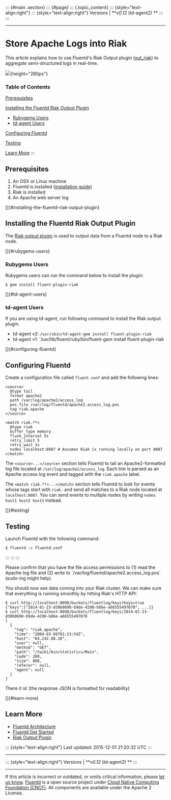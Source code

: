 ::: {#main .section}
::: {#page}
::: {.topic_content}
::: {style="text-align:right"}
::: {style="text-align:right"}
Versions \| ***v0.12* (td-agent2) **
:::
:::

------------------------------------------------------------------------

Store Apache Logs into Riak
===========================

This article explains how to use Fluentd's Riak Output plugin
([out\_riak](https://github.com/kuenishi/fluent-plugin-riak)) to
aggregate semi-structured logs in real-time.

![](http://docs.fluentd.org/images/fluentd-riak.png){height="280px"}


### Table of Contents

[Prerequisites](#prerequisites)

[Installing the Fluentd Riak Output
Plugin](#installing-the-fluentd-riak-output-plugin)

-   [Rubygems Users](#rubygems-users)
-   [td-agent Users](#td-agent-users)

[Configuring Fluentd](#configuring-fluentd)

[Testing](#testing)

[Learn More](#learn-more)
:::

Prerequisites
-------------

1.  An OSX or Linux machine
2.  Fluentd is installed ([installation
    guide](/categories/installation))
3.  Riak is installed
4.  An Apache web server log

[]{#installing-the-fluentd-riak-output-plugin}

Installing the Fluentd Riak Output Plugin
-----------------------------------------

The [Riak output plugin](https://github.com/kuenishi/fluent-plugin-riak)
is used to output data from a Fluentd node to a Riak node.

[]{#rubygems-users}

### Rubygems Users

Rubygems users can run the command below to install the plugin:

``` {.CodeRay}
$ gem install fluent-plugin-riak
```

[]{#td-agent-users}

### td-agent Users

If you are using td-agent, run following command to install the Riak
output plugin.

-   td-agent v2: `/usr/sbin/td-agent-gem install fluent-plugin-riak`
-   td-agent v1: \`/usr/lib/fluent/ruby/bin/fluent-gem install
    fluent-plugin-riak

[]{#configuring-fluentd}

Configuring Fluentd
-------------------

Create a configuration file called `fluent.conf` and add the following
lines:

``` {.CodeRay}
<source>
  @type tail
  format apache2
  path /var/log/apache2/access_log
  pos_file /var/log/fluentd/apache2.access_log.pos
  tag riak.apache
</source>

<match riak.**>
  @type riak
  buffer_type memory
  flush_interval 5s
  retry_limit 5
  retry_wait 1s
  nodes localhost:8087 # Assumes Riak is running locally on port 8087
</match>
```

The `<source>...</source>` section tells Fluentd to tail an
Apache2-formatted log file located at `/var/log/apache2/access_log`.
Each line is parsed as an Apache access log event and tagged with the
`riak.apache` label.

The `<match riak.**>...</match>` section tells Fluentd to look for
events whose tags start with `riak.` and send all matches to a Riak node
located at `localhost:8087`. You can send events to multiple nodes by
writing `nodes host1 host2 host3` instead.

[]{#testing}

Testing
-------

Launch Fluentd with the following command:

``` {.CodeRay}
$ fluentd -c fluentd.conf
```
:::
:::
:::

Please confirm that you have the file access permissions to (1) read the
Apache log file and (2) write to
\`/var/log/fluentd/apache2.access\_log.pos\` (sudo-ing might help).

You should now see data coming into your Riak cluster. We can make sure
that everything is running smoothly by hitting Riak's HTTP API:

``` {.CodeRay}
$ curl http://localhost:8098/buckets/fluentlog/keys?keys=true
{"keys":["2014-01-23-d30b0698-b9de-4290-b8be-a66555497078", ...]}
$ curl http://localhost:8098/buckets/fluentlog/keys/2014-01-23-d30b0698-b9de-4290-b8be-a66555497078
[
  {
    "tag": "riak.apache",
    "time": "2004-03-08T01:23:54Z",
    "host": "64.242.88.10",
    "user": null,
    "method": "GET",
    "path": "/twiki/bin/statistics/Main",
    "code": 200,
    "size": 808,
    "referer": null,
    "agent": null
  }
]
```

There it is! (the response JSON is formatted for readability)

[]{#learn-more}

Learn More
----------

-   [Fluentd Architecture](architecture)
-   [Fluentd Get Started](quickstart)
-   [Riak Output Plugin](http://github.com/kuenishi/fluent-plugin-riak)

::: {style="text-align:right"}
Last updated: 2015-12-01 21:20:32 UTC
:::

------------------------------------------------------------------------

::: {style="text-align:right"}
Versions \| ***v0.12* (td-agent2) **
:::

------------------------------------------------------------------------

If this article is incorrect or outdated, or omits critical information,
please [let us
know](https://github.com/fluent/fluentd-docs/issues?state=open).
[Fluentd](http://www.fluentd.org/) is a open source project under [Cloud
Native Computing Foundation (CNCF)](https://cncf.io/). All components
are available under the Apache 2 License.
